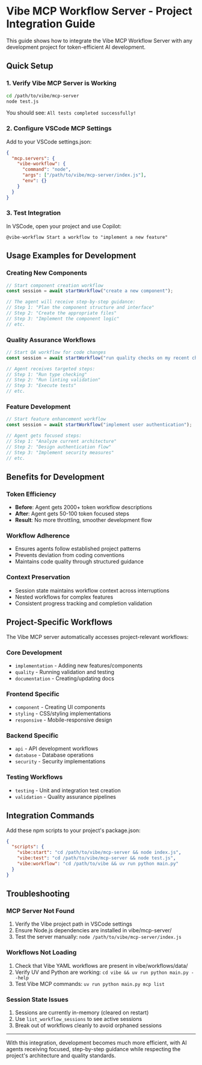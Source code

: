 # Vibe MCP Workflow Server - Project Integration Guide

This guide shows how to integrate the Vibe MCP Workflow Server with any development project for token-efficient AI development.

## Quick Setup

### 1. Verify Vibe MCP Server is Working

```bash
cd /path/to/vibe/mcp-server
node test.js
```

You should see: `All tests completed successfully!`

### 2. Configure VSCode MCP Settings

Add to your VSCode settings.json:

```json
{
  "mcp.servers": {
    "vibe-workflow": {
      "command": "node",
      "args": ["/path/to/vibe/mcp-server/index.js"],
      "env": {}
    }
  }
}
```

### 3. Test Integration

In VSCode, open your project and use Copilot:

```
@vibe-workflow Start a workflow to "implement a new feature"
```

## Usage Examples for Development

### Creating New Components

```javascript
// Start component creation workflow
const session = await startWorkflow("create a new component");

// The agent will receive step-by-step guidance:
// Step 1: "Plan the component structure and interface"
// Step 2: "Create the appropriate files"
// Step 3: "Implement the component logic"
// etc.
```

### Quality Assurance Workflows

```javascript
// Start QA workflow for code changes
const session = await startWorkflow("run quality checks on my recent changes");

// Agent receives targeted steps:
// Step 1: "Run type checking"
// Step 2: "Run linting validation"
// Step 3: "Execute tests"
// etc.
```

### Feature Development

```javascript
// Start feature enhancement workflow
const session = await startWorkflow("implement user authentication");

// Agent gets focused steps:
// Step 1: "Analyze current architecture"
// Step 2: "Design authentication flow"
// Step 3: "Implement security measures"
// etc.
```

## Benefits for Development

### Token Efficiency
- **Before**: Agent gets 2000+ token workflow descriptions
- **After**: Agent gets 50-100 token focused steps
- **Result**: No more throttling, smoother development flow

### Workflow Adherence
- Ensures agents follow established project patterns
- Prevents deviation from coding conventions
- Maintains code quality through structured guidance

### Context Preservation
- Session state maintains workflow context across interruptions
- Nested workflows for complex features
- Consistent progress tracking and completion validation

## Project-Specific Workflows

The Vibe MCP server automatically accesses project-relevant workflows:

### Core Development
- `implementation` - Adding new features/components
- `quality` - Running validation and testing
- `documentation` - Creating/updating docs

### Frontend Specific
- `component` - Creating UI components
- `styling` - CSS/styling implementations
- `responsive` - Mobile-responsive design

### Backend Specific
- `api` - API development workflows
- `database` - Database operations
- `security` - Security implementations

### Testing Workflows
- `testing` - Unit and integration test creation
- `validation` - Quality assurance pipelines

## Integration Commands

Add these npm scripts to your project's package.json:

```json
{
  "scripts": {
    "vibe:start": "cd /path/to/vibe/mcp-server && node index.js",
    "vibe:test": "cd /path/to/vibe/mcp-server && node test.js",
    "vibe:workflow": "cd /path/to/vibe && uv run python main.py"
  }
}
```

## Troubleshooting

### MCP Server Not Found
1. Verify the Vibe project path in VSCode settings
2. Ensure Node.js dependencies are installed in vibe/mcp-server/
3. Test the server manually: `node /path/to/vibe/mcp-server/index.js`

### Workflows Not Loading
1. Check that Vibe YAML workflows are present in vibe/workflows/data/
2. Verify UV and Python are working: `cd vibe && uv run python main.py --help`
3. Test Vibe MCP commands: `uv run python main.py mcp list`

### Session State Issues
1. Sessions are currently in-memory (cleared on restart)
2. Use `list_workflow_sessions` to see active sessions
3. Break out of workflows cleanly to avoid orphaned sessions

---

With this integration, development becomes much more efficient, with AI agents receiving focused, step-by-step guidance while respecting the project's architecture and quality standards.
